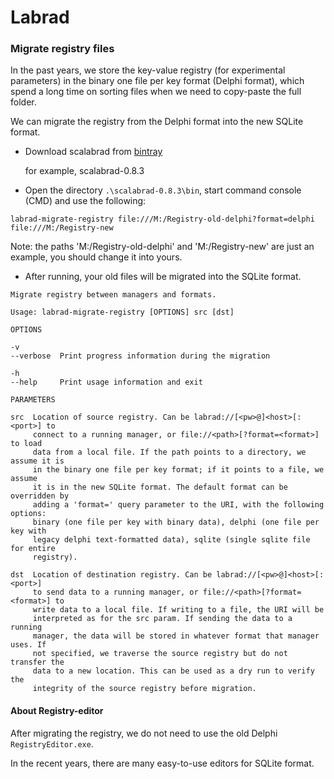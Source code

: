 # Labrad



### Migrate registry files

In the past years, we store the key-value registry (for experimental parameters) in the binary one file per key format (Delphi format), which spend a long time on sorting files when we need to copy-paste the full folder.

We can migrate the registry from the Delphi format into the new SQLite format. 

- Download scalabrad from [bintray](https://bintray.com/labrad/generic/scalabrad#files)

  for example, scalabrad-0.8.3

- Open the directory `.\scalabrad-0.8.3\bin`, start command console (CMD) and use the following: 

```
labrad-migrate-registry file:///M:/Registry-old-delphi?format=delphi file:///M:/Registry-new
```

Note: the paths 'M:/Registry-old-delphi' and 'M:/Registry-new' are just an example, you should change it into yours. 

- After running, your old files will be migrated into the SQLite format. 



```
Migrate registry between managers and formats.

Usage: labrad-migrate-registry [OPTIONS] src [dst]

OPTIONS

-v
--verbose  Print progress information during the migration

-h
--help     Print usage information and exit

PARAMETERS

src  Location of source registry. Can be labrad://[<pw>@]<host>[:<port>] to
     connect to a running manager, or file://<path>[?format=<format>] to load
     data from a local file. If the path points to a directory, we assume it is
     in the binary one file per key format; if it points to a file, we assume
     it is in the new SQLite format. The default format can be overridden by
     adding a 'format=' query parameter to the URI, with the following options:
     binary (one file per key with binary data), delphi (one file per key with
     legacy delphi text-formatted data), sqlite (single sqlite file for entire
     registry).

dst  Location of destination registry. Can be labrad://[<pw>@]<host>[:<port>]
     to send data to a running manager, or file://<path>[?format=<format>] to
     write data to a local file. If writing to a file, the URI will be
     interpreted as for the src param. If sending the data to a running
     manager, the data will be stored in whatever format that manager uses. If
     not specified, we traverse the source registry but do not transfer the
     data to a new location. This can be used as a dry run to verify the
     integrity of the source registry before migration.
```



#### About Registry-editor

After migrating the registry, we do not need to use the old Delphi `RegistryEditor.exe`. 

In the recent years, there are many easy-to-use editors for SQLite format.

